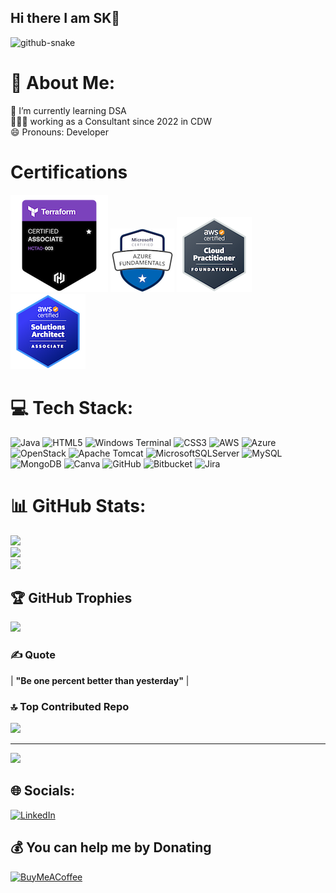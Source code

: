 ## Hi there I am SK👋

<picture>
  <source media="(prefers-color-scheme: dark)" srcset="https://raw.githubusercontent.com/tobiasmeyhoefer/tobiasmeyhoefer/output/github-snake-dark.svg" />
  <source media="(prefers-color-scheme: light)" srcset="https://raw.githubusercontent.com/tobiasmeyhoefer/tobiasmeyhoefer/output/github-snake.svg" />
  <img alt="github-snake" src="https://raw.githubusercontent.com/tobiasmeyhoefer/tobiasmeyhoefer/output/github-snake.svg" />
</picture>

# 💫 About Me:
🌱 I’m currently learning DSA<br>👨🏼‍💻 working as a Consultant since 2022 in CDW<br>😄 Pronouns: Developer

# Certifications
![Alt](https://github.com/sharankmr/sharankmr/blob/main/assets/hashicorp-certified-terraform-associate-003.png) ![Alt](https://github.com/sharankmr/sharankmr/blob/main/assets/microsoft-certified-azure-fundamentals.png) ![Alt Text](https://github.com/sharankmr/sharankmr/blob/main/assets/aws-certified-cloud-practitioner.png) ![Alt](https://github.com/sharankmr/sharankmr/blob/main/assets/aws-certified-solutions-architect-associate.png) 

# 💻 Tech Stack:
![Java](https://img.shields.io/badge/java-%23ED8B00.svg?style=plastic&logo=openjdk&logoColor=white) ![HTML5](https://img.shields.io/badge/html5-%23E34F26.svg?style=plastic&logo=html5&logoColor=white) ![Windows Terminal](https://img.shields.io/badge/Windows%20Terminal-%234D4D4D.svg?style=plastic&logo=windows-terminal&logoColor=white) ![CSS3](https://img.shields.io/badge/css3-%231572B6.svg?style=plastic&logo=css3&logoColor=white) ![AWS](https://img.shields.io/badge/AWS-%23FF9900.svg?style=plastic&logo=amazon-aws&logoColor=white) ![Azure](https://img.shields.io/badge/azure-%230072C6.svg?style=plastic&logo=microsoftazure&logoColor=white) ![OpenStack](https://img.shields.io/badge/Openstack-%23f01742.svg?style=plastic&logo=openstack&logoColor=white) ![Apache Tomcat](https://img.shields.io/badge/apache%20tomcat-%23F8DC75.svg?style=plastic&logo=apache-tomcat&logoColor=black) ![MicrosoftSQLServer](https://img.shields.io/badge/Microsoft%20SQL%20Server-CC2927?style=plastic&logo=microsoft%20sql%20server&logoColor=white) ![MySQL](https://img.shields.io/badge/mysql-4479A1.svg?style=plastic&logo=mysql&logoColor=white) ![MongoDB](https://img.shields.io/badge/MongoDB-%234ea94b.svg?style=plastic&logo=mongodb&logoColor=white) ![Canva](https://img.shields.io/badge/Canva-%2300C4CC.svg?style=plastic&logo=Canva&logoColor=white) ![GitHub](https://img.shields.io/badge/github-%23121011.svg?style=plastic&logo=github&logoColor=white) ![Bitbucket](https://img.shields.io/badge/bitbucket-%230047B3.svg?style=plastic&logo=bitbucket&logoColor=white) ![Jira](https://img.shields.io/badge/jira-%230A0FFF.svg?style=plastic&logo=jira&logoColor=white)
# 📊 GitHub Stats:
![](https://github-readme-stats.vercel.app/api?username=sharankmr&theme=dark&hide_border=false&include_all_commits=true&count_private=false)<br/>
![](https://github-readme-streak-stats.herokuapp.com/?user=sharankmr&theme=dark&hide_border=false)<br/>
![](https://github-readme-stats.vercel.app/api/top-langs/?username=sharankmr&theme=dark&hide_border=false&include_all_commits=true&count_private=false&layout=compact)

## 🏆 GitHub Trophies
![](https://github-profile-trophy.vercel.app/?username=sharankmr&theme=dark&no-frame=true&no-bg=false&margin-w=4)

### ✍️ Quote
| **"Be one percent better than yesterday"** |


### 🔝 Top Contributed Repo
![](https://github-contributor-stats.vercel.app/api?username=sharankmr&limit=5&theme=dark&combine_all_yearly_contributions=true)

---
[![](https://visitcount.itsvg.in/api?id=sharankmr&icon=2&color=0)](https://visitcount.itsvg.in)


## 🌐 Socials:
[![LinkedIn](https://img.shields.io/badge/LinkedIn-%230077B5.svg?logo=linkedin&logoColor=white)](https://linkedin.com/in/https://www.linkedin.com/in/sharankumar-madanagopal-6a76b5200/) 

  ## 💰 You can help me by Donating
  [![BuyMeACoffee](https://img.shields.io/badge/Buy%20Me%20a%20Coffee-ffdd00?style=for-the-badge&logo=buy-me-a-coffee&logoColor=black)](https://buymeacoffee.com/sharankmr) 

